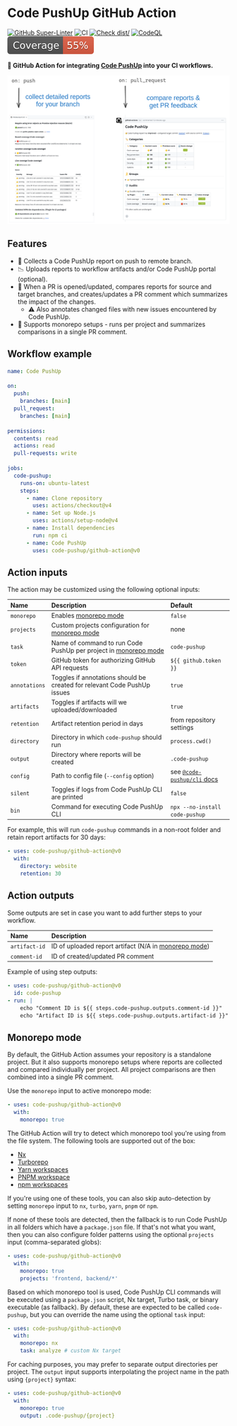 # Code PushUp GitHub Action

[![GitHub Super-Linter](https://github.com/actions/typescript-action/actions/workflows/linter.yml/badge.svg)](https://github.com/super-linter/super-linter)
![CI](https://github.com/actions/typescript-action/actions/workflows/ci.yml/badge.svg)
[![Check dist/](https://github.com/actions/typescript-action/actions/workflows/check-dist.yml/badge.svg)](https://github.com/actions/typescript-action/actions/workflows/check-dist.yml)
[![CodeQL](https://github.com/actions/typescript-action/actions/workflows/codeql-analysis.yml/badge.svg)](https://github.com/actions/typescript-action/actions/workflows/codeql-analysis.yml)
[![Coverage](./badges/coverage.svg)](./badges/coverage.svg)

**🤖 GitHub Action for integrating
[Code PushUp](https://github.com/code-pushup/cli/tree/main/packages/cli#readme)
into your CI workflows.**

![showcase](./images/showcase.png)

## Features

- 📃 Collects a Code PushUp report on push to remote branch.
- 📉 Uploads reports to workflow artifacts and/or Code PushUp portal (optional).
- 💬 When a PR is opened/updated, compares reports for source and target
  branches, and creates/updates a PR comment which summarizes the impact of the
  changes.
  - ⚠️ Also annotates changed files with new issues encountered by Code PushUp.
- 🏢 Supports monorepo setups - runs per project and summarizes comparisons in a
  single PR comment.

## Workflow example

```yml
name: Code PushUp

on:
  push:
    branches: [main]
  pull_request:
    branches: [main]

permissions:
  contents: read
  actions: read
  pull-requests: write

jobs:
  code-pushup:
    runs-on: ubuntu-latest
    steps:
      - name: Clone repository
        uses: actions/checkout@v4
      - name: Set up Node.js
        uses: actions/setup-node@v4
      - name: Install dependencies
        run: npm ci
      - name: Code PushUp
        uses: code-pushup/github-action@v0
```

## Action inputs

The action may be customized using the following optional inputs:

| Name          | Description                                                                       | Default                                                                                                |
| :------------ | :-------------------------------------------------------------------------------- | :----------------------------------------------------------------------------------------------------- |
| `monorepo`    | Enables [monorepo mode](#monorepo-mode)                                           | `false`                                                                                                |
| `projects`    | Custom projects configuration for [monorepo mode](#monorepo-mode)                 | none                                                                                                   |
| `task`        | Name of command to run Code PushUp per project in [monorepo mode](#monorepo-mode) | `code-pushup`                                                                                          |
| `token`       | GitHub token for authorizing GitHub API requests                                  | `${{ github.token }}`                                                                                  |
| `annotations` | Toggles if annotations should be created for relevant Code PushUp issues          | `true`                                                                                                 |
| `artifacts`   | Toggles if artifacts will we uploaded/downloaded                                  | `true`                                                                                                 |
| `retention`   | Artifact retention period in days                                                 | from repository settings                                                                               |
| `directory`   | Directory in which `code-pushup` should run                                       | `process.cwd()`                                                                                        |
| `output`      | Directory where reports will be created                                           | `.code-pushup`                                                                                         |
| `config`      | Path to config file (`--config` option)                                           | see [`@code-pushup/cli` docs](https://github.com/code-pushup/cli/tree/main/packages/cli#configuration) |
| `silent`      | Toggles if logs from Code PushUp CLI are printed                                  | `false`                                                                                                |
| `bin`         | Command for executing Code PushUp CLI                                             | `npx --no-install code-pushup`                                                                         |

For example, this will run `code-pushup` commands in a non-root folder and
retain report artifacts for 30 days:

```yml
- uses: code-pushup/github-action@v0
  with:
    directory: website
    retention: 30
```

## Action outputs

Some outputs are set in case you want to add further steps to your workflow.

| Name          | Description                                                             |
| :------------ | :---------------------------------------------------------------------- |
| `artifact-id` | ID of uploaded report artifact (N/A in [monorepo mode](#monorepo-mode)) |
| `comment-id`  | ID of created/updated PR comment                                        |

Example of using step outputs:

```yml
- uses: code-pushup/github-action@v0
  id: code-pushup
- run: |
    echo "Comment ID is ${{ steps.code-pushup.outputs.comment-id }}"
    echo "Artifact ID is ${{ steps.code-pushup.outputs.artifact-id }}"
```

## Monorepo mode

By default, the GitHub Action assumes your repository is a standalone project.
But it also supports monorepo setups where reports are collected and compared
individually per project. All project comparisons are then combined into a
single PR comment.

Use the `monorepo` input to active monorepo mode:

```yml
- uses: code-pushup/github-action@v0
  with:
    monorepo: true
```

The GitHub Action will try to detect which monorepo tool you're using from the
file system. The following tools are supported out of the box:

- [Nx](https://nx.dev/)
- [Turborepo](https://turbo.build/)
- [Yarn workspaces](https://classic.yarnpkg.com/lang/en/docs/workspaces/)
- [PNPM workspace](https://pnpm.io/workspaces)
- [npm workspaces](https://docs.npmjs.com/cli/using-npm/workspaces)

If you're using one of these tools, you can also skip auto-detection by setting
`monorepo` input to `nx`, `turbo`, `yarn`, `pnpm` or `npm`.

If none of these tools are detected, then the fallback is to run Code PushUp in
all folders which have a `package.json` file. If that's not what you want, then
you can also configure folder patterns using the optional `projects` input
(comma-separated globs):

```yml
- uses: code-pushup/github-action@v0
  with:
    monorepo: true
    projects: 'frontend, backend/*'
```

Based on which monorepo tool is used, Code PushUp CLI commands will be executed
using a `package.json` script, Nx target, Turbo task, or binary executable (as
fallback). By default, these are expected to be called `code-pushup`, but you
can override the name using the optional `task` input:

```yml
- uses: code-pushup/github-action@v0
  with:
    monorepo: nx
    task: analyze # custom Nx target
```

For caching purposes, you may prefer to separate output directories per project.
The `output` input supports interpolating the project name in the path using
`{project}` syntax:

```yml
- uses: code-pushup/github-action@v0
  with:
    monorepo: true
    output: .code-pushup/{project}
```
